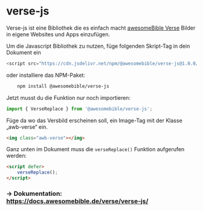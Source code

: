# verse-js
Verse-js ist eine Bibliothek die es einfach macht [awesomeBible Verse](https://docs.awesomebible.de/verse) Bilder in eigene Websites und Apps einzufügen.

Um die Javascript Bibliothek zu nutzen, füge folgenden Skript-Tag in dein Dokument ein

```javascript
<script src="https://cdn.jsdelivr.net/npm/@awesomebible/verse-js@1.0.0/index.js"></script>
```

oder installiere das NPM-Paket:

```bash
    npm install @awesomebible/verse-js
```

Jetzt musst du die Funktion nur noch importieren:
```javascript
import { VerseReplace } from '@awesomebible/verse-js';

```

Füge da wo das Versbild erscheinen soll, ein Image-Tag mit der Klasse „awb-verse“ ein.

```html
<img class="awb-verse"></img>
```

Ganz unten im Dokument muss die ``verseReplace()`` Funktion aufgerufen werden:

```html
<script defer>
    verseReplace();
</script>

```

### -> Dokumentation: https://docs.awesomebible.de/verse/verse-js/